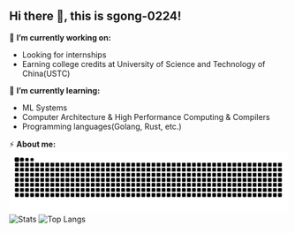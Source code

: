 ## Hi there 👋, this is sgong-0224!

🔭 **I’m currently working on:**
- Looking for internships
- Earning college credits at University of Science and Technology of China(USTC)

🌱 **I’m currently learning:**
- ML Systems
- Computer Architecture & High Performance Computing & Compilers
- Programming languages(Golang, Rust, etc.)

⚡ **About me:**
![Contributions](https://github.com/sgong-0224/sgong-0224/blob/output/github-contribution-grid-snake.svg)
![Stats](https://github-readme-stats.vercel.app/api?username=sgong-0224&show_icons=true&bg_color=00000000&hide_rank=true&show_icons=true&include_all_commits=true&hide=stars,contribs)
![Top Langs](https://github-readme-stats.vercel.app/api/top-langs/?username=sgong-0224&layout=compact&langs_count=8)
